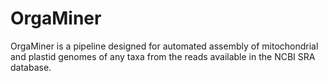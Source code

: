 # OrgaMiner
OrgaMiner is a pipeline designed for automated assembly of mitochondrial and plastid genomes of any taxa from the reads available in the NCBI SRA database.

